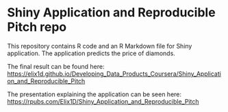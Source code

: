 # Shiny Application and Reproducible Pitch repo
This repository contains R code and an R Markdown file for Shiny application. The application predicts the price of diamonds.

The final result can be found here: https://elix1d.github.io/Developing_Data_Products_Coursera/Shiny_Application_and_Reproducible_Pitch

The presentation explaining the application can be seen here: https://rpubs.com/Elix1D/Shiny_Application_and_Reproducible_Pitch
